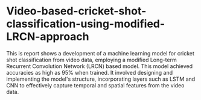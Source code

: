 # Video-based-cricket-shot-classification-using-modified-LRCN-approach
This is report shows a development of a machine learning model for cricket shot classification from video data, employing a modified Long-term Recurrent Convolution Network (LRCN) based model. This model achieved accuracies as high as 95% when trained. It involved designing and implementing the model's structure, incorporating layers such as LSTM and CNN to effectively capture temporal and spatial features from the video data. 
